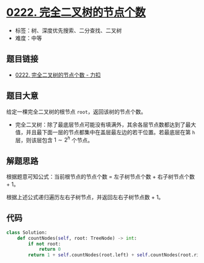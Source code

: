 # [0222. 完全二叉树的节点个数](https://leetcode.cn/problems/count-complete-tree-nodes/)

- 标签：树、深度优先搜索、二分查找、二叉树
- 难度：中等

## 题目链接

- [0222. 完全二叉树的节点个数 - 力扣](https://leetcode.cn/problems/count-complete-tree-nodes/)

## 题目大意

给定一棵完全二叉树的根节点 `root`，返回该树的节点个数。

- 完全二叉树：除了最底层节点可能没有填满外，其余各层节点数都达到了最大值，并且最下面一层的节点都集中在盖层最左边的若干位置。若最底层在第 `h` 层，则该层包含 $1 \sim 2^h$ 个节点。

## 解题思路

根据题意可知公式：当前根节点的节点个数 = 左子树节点个数 + 右子树节点个数 + 1。

根据上述公式递归遍历左右子树节点，并返回左右子树节点数 + 1。

## 代码

```python
class Solution:
    def countNodes(self, root: TreeNode) -> int:
        if not root:
            return 0
        return 1 + self.countNodes(root.left) + self.countNodes(root.right)
```

